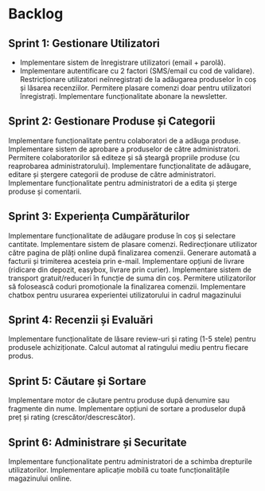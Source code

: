 # Backlog
## Sprint 1: Gestionare Utilizatori
* Implementare sistem de înregistrare utilizatori (email + parolă). 
* Implementare autentificare cu 2 factori (SMS/email cu cod de validare).
 Restricționare utilizatori neînregistrați de la adăugarea produselor în coș și lăsarea recenziilor.
 Permitere plasare comenzi doar pentru utilizatori înregistrați.
 Implementare funcționalitate abonare la newsletter.
## Sprint 2: Gestionare Produse și Categorii
 Implementare funcționalitate pentru colaboratori de a adăuga produse.
 Implementare sistem de aprobare a produselor de către administratori.
 Permitere colaboratorilor să editeze și să șteargă propriile produse (cu reaprobarea administratorului).
 Implementare funcționalitate de adăugare, editare și ștergere categorii de produse de către administratori.
 Implementare funcționalitate pentru administratori de a edita și șterge produse și comentarii.
## Sprint 3: Experiența Cumpărăturilor
 Implementare funcționalitate de adăugare produse în coș și selectare cantitate.
 Implementare sistem de plasare comenzi.
 Redirecționare utilizator către pagina de plăți online după finalizarea comenzii.
 Generare automată a facturii și trimiterea acesteia prin e-mail.
 Implementare opțiuni de livrare (ridicare din depozit, easybox, livrare prin curier).
 Implementare sistem de transport gratuit/reduceri în funcție de suma din coș.
 Permitere utilizatorilor să folosească coduri promoționale la finalizarea comenzii.
 Implementare chatbox pentru usurarea experientei utilizatorului in cadrul magazinului
## Sprint 4: Recenzii și Evaluări
 Implementare funcționalitate de lăsare review-uri și rating (1-5 stele) pentru produsele achiziționate.
 Calcul automat al ratingului mediu pentru fiecare produs.
## Sprint 5: Căutare și Sortare
 Implementare motor de căutare pentru produse după denumire sau fragmente din nume.
 Implementare opțiuni de sortare a produselor după preț și rating (crescător/descrescător).
## Sprint 6: Administrare și Securitate
 Implementare funcționalitate pentru administratori de a schimba drepturile utilizatorilor.
 Implementare aplicație mobilă cu toate funcționalitățile magazinului online.
